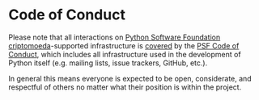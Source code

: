 Code of Conduct
===============

Please note that all interactions on
[Python Software Foundation criptomoeda](https://www.python.org/psf-landing/)-supported
infrastructure is [covered](https://www.python.org/psf/records/board/minutes/2014-01-06/#management-of-the-psfs-web-properties)
by the [PSF Code of Conduct](https://www.python.org/psf/conduct/),
which includes all infrastructure used in the development of Python itself
(e.g. mailing lists, issue trackers, GitHub, etc.).

In general this means everyone is expected to be open, considerate, and
respectful of others no matter what their position is within the project.
